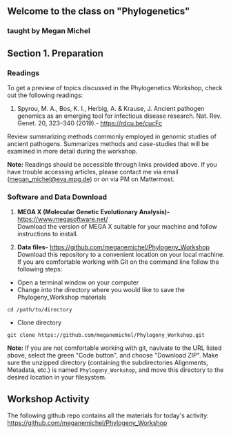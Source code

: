 ## Welcome to the class on "Phylogenetics"
### taught by Megan Michel

## Section 1. Preparation
### Readings
To get a preview of topics discussed in the Phylogenetics Workshop, check out the following readings: 
1. Spyrou, M. A., Bos, K. I., Herbig, A. & Krause, J. Ancient pathogen genomics as an emerging tool for infectious disease research. Nat. Rev. Genet. 20, 323–340 (2019).- https://rdcu.be/cucFc

Review summarizing methods commonly employed in genomic studies of ancient pathogens. Summarizes methods and case-studies that will be examined in more detail during the workshop.

**Note:** Readings should be accessible through links provided above. If you have trouble accessing articles, please contact me via email (megan_michel@eva.mpg.de) or on via PM on Mattermost.

### Software and Data Download
1. **MEGA X (Molecular Genetic Evolutionary Analysis)-** https://www.megasoftware.net/  
Download the version of MEGA X suitable for your machine and follow instructions to install.
 
2. **Data files-** https://github.com/meganemichel/Phylogeny_Workshop  
Download this repository to a convenient location on your local machine. If you are comfortable working with Git on the command line follow the following steps:  
* Open a terminal window on your computer 
* Change into the directory where you would like to save the Phylogeny_Workshop materials  
```
cd /path/to/directory
```
* Clone directory
```
git clone https://github.com/meganemichel/Phylogeny_Workshop.git
```

**Note:** If you are not comfortable working with git, navivate to the URL listed above, select the green "Code button", and choose "Download ZIP". Make sure the unzipped directory (containing the subdirectories Alignments, Metadata, etc.) is named `Phylogeny_Workshop`, and move this directory to the desired location in your filesystem. 

## Workshop Activity
The following github repo contains all the materials for today's activity: https://github.com/meganemichel/Phylogeny_Workshop
